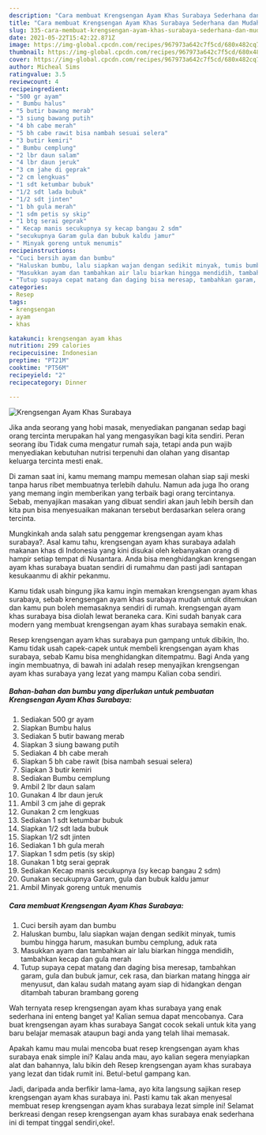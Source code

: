 ```yaml
---
description: "Cara membuat Krengsengan Ayam Khas Surabaya Sederhana dan Mudah Dibuat"
title: "Cara membuat Krengsengan Ayam Khas Surabaya Sederhana dan Mudah Dibuat"
slug: 335-cara-membuat-krengsengan-ayam-khas-surabaya-sederhana-dan-mudah-dibuat
date: 2021-05-22T15:42:22.871Z
image: https://img-global.cpcdn.com/recipes/967973a642c7f5cd/680x482cq70/krengsengan-ayam-khas-surabaya-foto-resep-utama.jpg
thumbnail: https://img-global.cpcdn.com/recipes/967973a642c7f5cd/680x482cq70/krengsengan-ayam-khas-surabaya-foto-resep-utama.jpg
cover: https://img-global.cpcdn.com/recipes/967973a642c7f5cd/680x482cq70/krengsengan-ayam-khas-surabaya-foto-resep-utama.jpg
author: Micheal Sims
ratingvalue: 3.5
reviewcount: 4
recipeingredient:
- "500 gr ayam"
- " Bumbu halus"
- "5 butir bawang merab"
- "3 siung bawang putih"
- "4 bh cabe merah"
- "5 bh cabe rawit bisa nambah sesuai selera"
- "3 butir kemiri"
- " Bumbu cemplung"
- "2 lbr daun salam"
- "4 lbr daun jeruk"
- "3 cm jahe di geprak"
- "2 cm lengkuas"
- "1 sdt ketumbar bubuk"
- "1/2 sdt lada bubuk"
- "1/2 sdt jinten"
- "1 bh gula merah"
- "1 sdm petis sy skip"
- "1 btg serai geprak"
- " Kecap manis secukupnya sy kecap bangau 2 sdm"
- "secukupnya Garam gula dan bubuk kaldu jamur"
- " Minyak goreng untuk menumis"
recipeinstructions:
- "Cuci bersih ayam dan bumbu"
- "Haluskan bumbu, lalu siapkan wajan dengan sedikit minyak, tumis bumbu hingga harum, masukan bumbu cemplung, aduk rata"
- "Masukkan ayam dan tambahkan air lalu biarkan hingga mendidih, tambahkan kecap dan gula merah"
- "Tutup supaya cepat matang dan daging bisa meresap, tambahkan garam, gula dan bubuk jamur, cek rasa, dan biarkan matang hingga air menyusut, dan kalau sudah matang ayam siap di hidangkan dengan ditambah taburan brambang goreng"
categories:
- Resep
tags:
- krengsengan
- ayam
- khas

katakunci: krengsengan ayam khas 
nutrition: 299 calories
recipecuisine: Indonesian
preptime: "PT21M"
cooktime: "PT56M"
recipeyield: "2"
recipecategory: Dinner

---
```



![Krengsengan Ayam Khas Surabaya](https://img-global.cpcdn.com/recipes/967973a642c7f5cd/680x482cq70/krengsengan-ayam-khas-surabaya-foto-resep-utama.jpg)

Jika anda seorang yang hobi masak, menyediakan panganan sedap bagi orang tercinta merupakan hal yang mengasyikan bagi kita sendiri. Peran seorang ibu Tidak cuma mengatur rumah saja, tetapi anda pun wajib menyediakan kebutuhan nutrisi terpenuhi dan olahan yang disantap keluarga tercinta mesti enak.

Di zaman  saat ini, kamu memang mampu memesan olahan siap saji meski tanpa harus ribet membuatnya terlebih dahulu. Namun ada juga lho orang yang memang ingin memberikan yang terbaik bagi orang tercintanya. Sebab, menyajikan masakan yang dibuat sendiri akan jauh lebih bersih dan kita pun bisa menyesuaikan makanan tersebut berdasarkan selera orang tercinta. 



Mungkinkah anda salah satu penggemar krengsengan ayam khas surabaya?. Asal kamu tahu, krengsengan ayam khas surabaya adalah makanan khas di Indonesia yang kini disukai oleh kebanyakan orang di hampir setiap tempat di Nusantara. Anda bisa menghidangkan krengsengan ayam khas surabaya buatan sendiri di rumahmu dan pasti jadi santapan kesukaanmu di akhir pekanmu.

Kamu tidak usah bingung jika kamu ingin memakan krengsengan ayam khas surabaya, sebab krengsengan ayam khas surabaya mudah untuk ditemukan dan kamu pun boleh memasaknya sendiri di rumah. krengsengan ayam khas surabaya bisa diolah lewat beraneka cara. Kini sudah banyak cara modern yang membuat krengsengan ayam khas surabaya semakin enak.

Resep krengsengan ayam khas surabaya pun gampang untuk dibikin, lho. Kamu tidak usah capek-capek untuk membeli krengsengan ayam khas surabaya, sebab Kamu bisa menghidangkan ditempatmu. Bagi Anda yang ingin membuatnya, di bawah ini adalah resep menyajikan krengsengan ayam khas surabaya yang lezat yang mampu Kalian coba sendiri.

<!--inarticleads1-->

##### Bahan-bahan dan bumbu yang diperlukan untuk pembuatan Krengsengan Ayam Khas Surabaya:

1. Sediakan 500 gr ayam
1. Siapkan  Bumbu halus
1. Sediakan 5 butir bawang merab
1. Siapkan 3 siung bawang putih
1. Sediakan 4 bh cabe merah
1. Siapkan 5 bh cabe rawit (bisa nambah sesuai selera)
1. Siapkan 3 butir kemiri
1. Sediakan  Bumbu cemplung
1. Ambil 2 lbr daun salam
1. Gunakan 4 lbr daun jeruk
1. Ambil 3 cm jahe di geprak
1. Gunakan 2 cm lengkuas
1. Sediakan 1 sdt ketumbar bubuk
1. Siapkan 1/2 sdt lada bubuk
1. Siapkan 1/2 sdt jinten
1. Sediakan 1 bh gula merah
1. Siapkan 1 sdm petis (sy skip)
1. Gunakan 1 btg serai geprak
1. Sediakan  Kecap manis secukupnya (sy kecap bangau 2 sdm)
1. Gunakan secukupnya Garam, gula dan bubuk kaldu jamur
1. Ambil  Minyak goreng untuk menumis




<!--inarticleads2-->

##### Cara membuat Krengsengan Ayam Khas Surabaya:

1. Cuci bersih ayam dan bumbu
1. Haluskan bumbu, lalu siapkan wajan dengan sedikit minyak, tumis bumbu hingga harum, masukan bumbu cemplung, aduk rata
1. Masukkan ayam dan tambahkan air lalu biarkan hingga mendidih, tambahkan kecap dan gula merah
1. Tutup supaya cepat matang dan daging bisa meresap, tambahkan garam, gula dan bubuk jamur, cek rasa, dan biarkan matang hingga air menyusut, dan kalau sudah matang ayam siap di hidangkan dengan ditambah taburan brambang goreng




Wah ternyata resep krengsengan ayam khas surabaya yang enak sederhana ini enteng banget ya! Kalian semua dapat mencobanya. Cara buat krengsengan ayam khas surabaya Sangat cocok sekali untuk kita yang baru belajar memasak ataupun bagi anda yang telah lihai memasak.

Apakah kamu mau mulai mencoba buat resep krengsengan ayam khas surabaya enak simple ini? Kalau anda mau, ayo kalian segera menyiapkan alat dan bahannya, lalu bikin deh Resep krengsengan ayam khas surabaya yang lezat dan tidak rumit ini. Betul-betul gampang kan. 

Jadi, daripada anda berfikir lama-lama, ayo kita langsung sajikan resep krengsengan ayam khas surabaya ini. Pasti kamu tak akan menyesal membuat resep krengsengan ayam khas surabaya lezat simple ini! Selamat berkreasi dengan resep krengsengan ayam khas surabaya enak sederhana ini di tempat tinggal sendiri,oke!.

